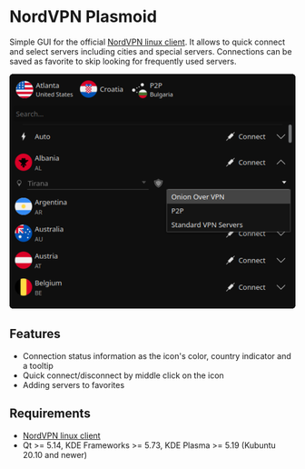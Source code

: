 # NordVPN Plasmoid

Simple GUI for the official [NordVPN linux client](https://nordvpn.com/download/linux/). It allows to quick connect and select servers including cities and special servers. Connections can be saved as favorite to skip looking for frequently used servers.

![Plasmoid full view](images/preview.png)

## Features

* Connection status information as the icon's color, country indicator and a tooltip
* Quick connect/disconnect by middle click on the icon
* Adding servers to favorites

## Requirements

* [NordVPN linux client](https://nordvpn.com/download/linux/)
* Qt >= 5.14, KDE Frameworks >= 5.73, KDE Plasma >= 5.19 (Kubuntu 20.10 and newer)

